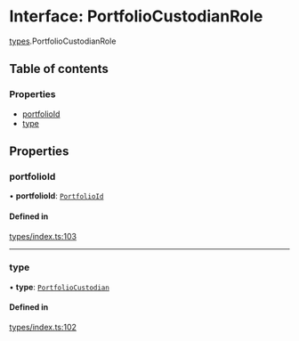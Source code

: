 # Interface: PortfolioCustodianRole

[types](../wiki/types).PortfolioCustodianRole

## Table of contents

### Properties

- [portfolioId](../wiki/types.PortfolioCustodianRole#portfolioid)
- [type](../wiki/types.PortfolioCustodianRole#type)

## Properties

### portfolioId

• **portfolioId**: [`PortfolioId`](../wiki/types.PortfolioId)

#### Defined in

[types/index.ts:103](https://github.com/PolymeshAssociation/polymesh-sdk/blob/16e8c2ca/src/types/index.ts#L103)

___

### type

• **type**: [`PortfolioCustodian`](../wiki/types.RoleType#portfoliocustodian)

#### Defined in

[types/index.ts:102](https://github.com/PolymeshAssociation/polymesh-sdk/blob/16e8c2ca/src/types/index.ts#L102)
